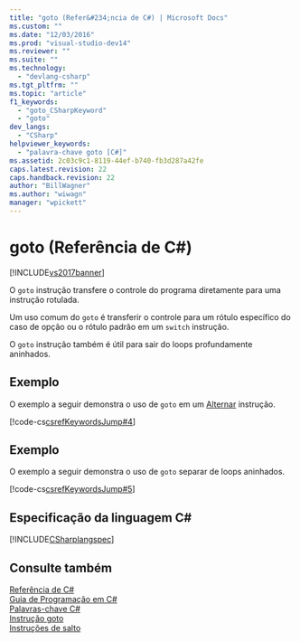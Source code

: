 ```yaml
---
title: "goto (Refer&#234;ncia de C#) | Microsoft Docs"
ms.custom: ""
ms.date: "12/03/2016"
ms.prod: "visual-studio-dev14"
ms.reviewer: ""
ms.suite: ""
ms.technology: 
  - "devlang-csharp"
ms.tgt_pltfrm: ""
ms.topic: "article"
f1_keywords: 
  - "goto_CSharpKeyword"
  - "goto"
dev_langs: 
  - "CSharp"
helpviewer_keywords: 
  - "palavra-chave goto [C#]"
ms.assetid: 2c03c9c1-8119-44ef-b740-fb3d287a42fe
caps.latest.revision: 22
caps.handback.revision: 22
author: "BillWagner"
ms.author: "wiwagn"
manager: "wpickett"
---
```

# goto (Refer&#234;ncia de C#)
[!INCLUDE[vs2017banner](../../../csharp/includes/vs2017banner.md)]

O `goto` instrução transfere o controle do programa diretamente para uma instrução rotulada.  
  
 Um uso comum do `goto` é transferir o controle para um rótulo específico do caso de opção ou o rótulo padrão em um `switch` instrução.  
  
 O `goto` instrução também é útil para sair do loops profundamente aninhados.  
  
## Exemplo  
 O exemplo a seguir demonstra o uso de `goto` em um  [Alternar](../../../csharp/language-reference/keywords/switch.md) instrução.  
  
 [!code-cs[csrefKeywordsJump#4](../../../csharp/language-reference/keywords/codesnippet/CSharp/goto_1.cs)]  
  
## Exemplo  
 O exemplo a seguir demonstra o uso de `goto` separar de loops aninhados.  
  
 [!code-cs[csrefKeywordsJump#5](../../../csharp/language-reference/keywords/codesnippet/CSharp/goto_2.cs)]  
  
## Especificação da linguagem C\#  
 [!INCLUDE[CSharplangspec](../../../csharp/language-reference/keywords/includes/csharplangspec_md.md)]  
  
## Consulte também  
 [Referência de C\#](../../../csharp/language-reference/index.md)   
 [Guia de Programação em C\#](../../../csharp/programming-guide/index.md)   
 [Palavras\-chave C\#](../../../csharp/language-reference/keywords/index.md)   
 [Instrução goto](/visual-cpp/cpp/goto-statement-cpp)   
 [Instruções de salto](../../../csharp/language-reference/keywords/jump-statements.md)